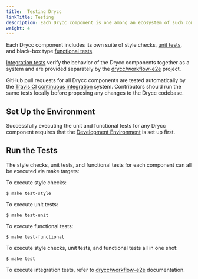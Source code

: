 ```yaml
---
title:  Testing Drycc
linkTitle: Testing
description: Each Drycc component is one among an ecosystem of such components - many of which integrate with one another - which makes testing each component thoroughly a matter of paramount importance.
weight: 4
---
```


Each Drycc component includes its own suite of style checks, [unit tests][], and black-box type [functional tests][].

[Integration tests][] verify the behavior of the Drycc components together as a system and are provided separately by the [drycc/workflow-e2e][workflow-e2e] project.

GitHub pull requests for all Drycc components are tested automatically by the [Travis CI][travis] [continuous integration][] system. Contributors should run the same tests locally before proposing any changes to the Drycc codebase.

## Set Up the Environment

Successfully executing the unit and functional tests for any Drycc component requires that the [Development Environment][dev-environment] is set up first.

## Run the Tests

The style checks, unit tests, and functional tests for each component can all be executed via make targets:

To execute style checks:

```
$ make test-style
```

To execute unit tests:

```
$ make test-unit
```

To execute functional tests:

```
$ make test-functional
```

To execute style checks, unit tests, and functional tests all in one shot:

```
$ make test
```

To execute integration tests, refer to [drycc/workflow-e2e][workflow-e2e] documentation.

[unit tests]: http://en.wikipedia.org/wiki/Unit_testing
[functional tests]: http://en.wikipedia.org/wiki/Functional_testing
[integration tests]: http://en.wikipedia.org/wiki/Integration_testing
[workflow-e2e]: https://github.com/drycc/workflow-e2e
[travis]: https://travis-ci.org/drycc
[continuous integration]: http://en.wikipedia.org/wiki/Continuous_integration
[dev-environment]: development-environment.md
